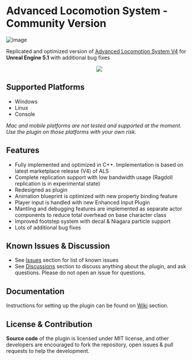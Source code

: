 # Advanced Locomotion System - Community Version
![image](https://github.com/dyanikoglu/ALS-Community/raw/main/Resources/Readme_Content_2.gif)

Replicated and optimized version of [Advanced Locomotion System V4](https://www.unrealengine.com/marketplace/en-US/product/advanced-locomotion-system-v1) for **Unreal Engine 5.1** with additional bug fixes

<p align="center">
  <a href="https://discord.gg/wYYMHFu"><img src="https://i.imgur.com/LP9bZQj.png"></a>
</p>

## Supported Platforms
- Windows
- Linux
- Console

*Mac and mobile platforms are not tested and supported at the moment. Use the plugin on those platforms with your own risk.*

## Features
- Fully implemented and optimized in C++. Implementation is based on latest marketplace release (V4) of ALS
- Complete replication support with low bandwidth usage (Ragdoll replication is in experimental state)
- Redesigned as plugin
- Animation blueprint is optimized with new property binding feature
- Player input is handled with new Enhanced Input Plugin
- Mantling and debugging features are implemented as separate actor components to reduce total overhead on base character class
- Improved footstep system with decal & Niagara particle support
- Lots of additional bug fixes

## Known Issues & Discussion
- See [Issues](https://github.com/dyanikoglu/ALS-Community/issues) section for list of known issues
- See [Discussions](https://github.com/dyanikoglu/ALS-Community/discussions) section to discuss anything about the plugin, and ask questions. Please do not open an issue for questions.

## Documentation
Instructions for setting up the plugin can be found on [Wiki](https://github.com/dyanikoglu/ALS-Community/wiki/Setting-Up-The-Plugin) section.

## License & Contribution
**Source code** of the plugin is licensed under MIT license, and other developers are encouraged to fork the repository, open issues & pull requests to help the development.
